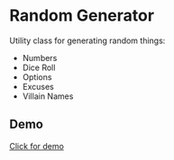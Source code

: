 # Random Generator

Utility class for generating random things:

- Numbers
- Dice Roll
- Options
- Excuses
- Villain Names

## Demo 
[Click for demo](https://mihai7563.github.io/random-generator/)